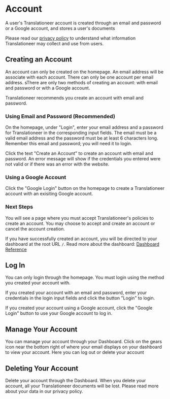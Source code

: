 # Account

A user's Translationeer account is created through an email and password or a Google account, and stores a user's documents

Please read our [privacy policy](/legal/privacypolicy) to understand what information Translationeer may collect and use from users.

## Creating an Account

An account can only be created on the homepage. An email address will be associate with each account. There can only be one account per email address. sThere are only two methods of creating an account: with email and password or with a Google account.

Translationeer recommends you create an account with email and password.

### Using Email and Password (Recommended)

On the homepage, under "Login", enter your email address and a password for Translationeer in the corresponding input fields. The email must be a valid email address and the password must be at least 6 characters long. Remember this email and password; you will need it to login.

Click the text "Create an Account" to create an account with email and password. An error message will show if the credentials you entered were not valid or if there was an error with the website.

### Using a Google Account

Click the "Google Login" button on the homepage to create a Translationeer account with an exisiting Google account. 


### Next Steps

You will see a page where you must accept Translationeer's policies to create an account. You may choose to accept and create an account or cancel the account creation. 

If you have successfully created an account, you will be directed to your dashboard at the root URL `/`. Read more about the dashboard: [Dashboard Reference](/documentation/dashboard)

## Log In 

You can only login through the homepage. You must login using the method you created your account with. 

If you created your account with an email and password, enter your credentials in the login input fields and click the button "Login" to login. 

If you created your account using a Google account, click the "Google Login" button to use your Google account to log in. 

## Manage Your Account

You can manage your account through your Dashboard. Click on the gears icon near the bottom right of where your email displays on your dashboard to view your account. Here you can log out or delete your account

## Deleting Your Account

Delete your account through the Dashboard. When you delete your account, all your Translationeer documents will be lost. Please read more about your data in our privacy policy.